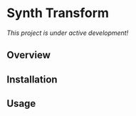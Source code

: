 # Synth Transform

_This project is under active development!_


## Overview


## Installation


## Usage
